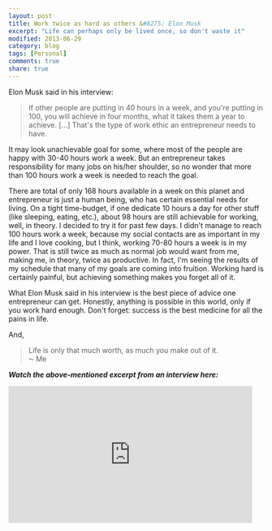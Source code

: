 ```yaml
---
layout: post
title: Work twice as hard as others &#8275; Elon Musk
excerpt: "Life can perhaps only be lived once, so don't waste it"
modified: 2013-06-29
category: blog
tags: [Personal]
comments: true
share: true
---
```


Elon Musk said in his interview:

> If other people are putting in 40 hours in a week, and you're putting in 100, you will achieve in four months, what it takes them a year to achieve. [...] That's the type of work ethic an entrepreneur needs to have.

<!--more-->

It may look unachievable goal for some, where most of the people are happy with 30-40 hours work a week. But an entrepreneur takes responsibility for many jobs on his/her shoulder, so no wonder that more than 100 hours work a week is needed to reach the goal.

There are total of only 168 hours available in a week on this planet and entrepreneur is just a human being, who has certain essential needs for living. On a tight time-budget, if one dedicate 10 hours a day for other stuff (like sleeping, eating, etc.), about 98 hours are still achievable for working, well, in theory. I decided to try it for past few days. I didn't manage to reach 100 hours work a week, because my social contacts are as important in my life and I love cooking, but I think, working 70-80 hours a week is in my power. That is still twice as much as normal job would want from me, making me, in theory, twice as productive. In fact, I'm seeing the results of my schedule that many of my goals are coming into fruition. Working hard is certainly painful, but achieving something makes you forget all of it.

What Elon Musk said in his interview is the best piece of advice one entrepreneur can get. Honestly, anything is possible in this world, only if you work hard enough. Don't forget: success is the best medicine for all the pains in life.

And,

> Life is only that much worth, as much you make out of it.  
> &#x2053; Me

___Watch the above-mentioned excerpt from an interview here:___

<iframe width="480" height="270" src="http://www.youtube.com/embed/4Fl9LRgG3_A?feature=oembed" frameborder="0" allowfullscreen></iframe>
